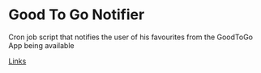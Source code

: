 # Good To Go Notifier

Cron job script that notifies the user of his favourites from the GoodToGo App being available

[Links](https://toogoodtogo.com/en-us)
